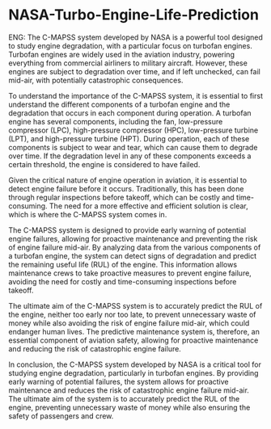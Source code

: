 # NASA-Turbo-Engine-Life-Prediction
ENG: The C-MAPSS system developed by NASA is a powerful tool designed to study engine degradation, with a particular focus on turbofan engines. Turbofan engines are widely used in the aviation industry, powering everything from commercial airliners to military aircraft. However, these engines are subject to degradation over time, and if left unchecked, can fail mid-air, with potentially catastrophic consequences.

To understand the importance of the C-MAPSS system, it is essential to first understand the different components of a turbofan engine and the degradation that occurs in each component during operation. A turbofan engine has several components, including the fan, low-pressure compressor (LPC), high-pressure compressor (HPC), low-pressure turbine (LPT), and high-pressure turbine (HPT). During operation, each of these components is subject to wear and tear, which can cause them to degrade over time. If the degradation level in any of these components exceeds a certain threshold, the engine is considered to have failed.

Given the critical nature of engine operation in aviation, it is essential to detect engine failure before it occurs. Traditionally, this has been done through regular inspections before takeoff, which can be costly and time-consuming. The need for a more effective and efficient solution is clear, which is where the C-MAPSS system comes in.

The C-MAPSS system is designed to provide early warning of potential engine failures, allowing for proactive maintenance and preventing the risk of engine failure mid-air. By analyzing data from the various components of a turbofan engine, the system can detect signs of degradation and predict the remaining useful life (RUL) of the engine. This information allows maintenance crews to take proactive measures to prevent engine failure, avoiding the need for costly and time-consuming inspections before takeoff.

The ultimate aim of the C-MAPSS system is to accurately predict the RUL of the engine, neither too early nor too late, to prevent unnecessary waste of money while also avoiding the risk of engine failure mid-air, which could endanger human lives. The predictive maintenance system is, therefore, an essential component of aviation safety, allowing for proactive maintenance and reducing the risk of catastrophic engine failure.

In conclusion, the C-MAPSS system developed by NASA is a critical tool for studying engine degradation, particularly in turbofan engines. By providing early warning of potential failures, the system allows for proactive maintenance and reduces the risk of catastrophic engine failure mid-air. The ultimate aim of the system is to accurately predict the RUL of the engine, preventing unnecessary waste of money while also ensuring the safety of passengers and crew.
